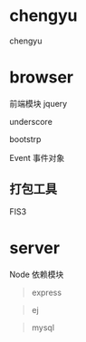 # chengyu
chengyu

# browser
前端模块
jquery

underscore

bootstrp

Event 事件对象

## 打包工具
  FIS3


# server
Node 依赖模块 

> express

> ej

> mysql
